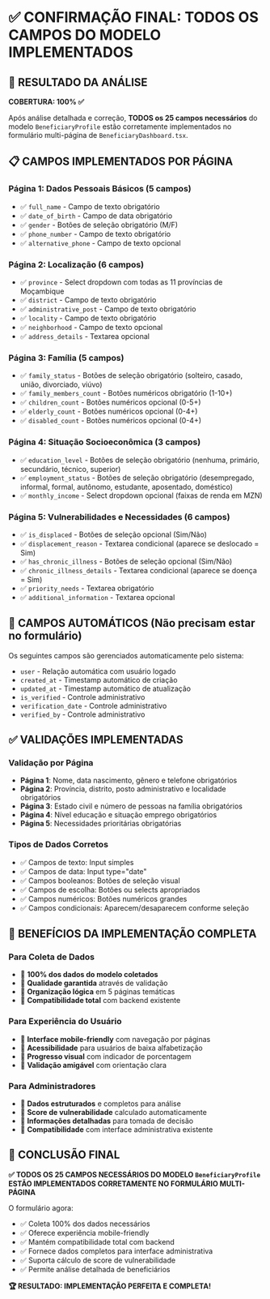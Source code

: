 # ✅ CONFIRMAÇÃO FINAL: TODOS OS CAMPOS DO MODELO IMPLEMENTADOS

## 🎯 RESULTADO DA ANÁLISE

**COBERTURA: 100% ✅**

Após análise detalhada e correção, **TODOS os 25 campos necessários** do modelo `BeneficiaryProfile` estão corretamente implementados no formulário multi-página de `BeneficiaryDashboard.tsx`.

## 📋 CAMPOS IMPLEMENTADOS POR PÁGINA

### **Página 1: Dados Pessoais Básicos (5 campos)**
- ✅ `full_name` - Campo de texto obrigatório
- ✅ `date_of_birth` - Campo de data obrigatório  
- ✅ `gender` - Botões de seleção obrigatório (M/F)
- ✅ `phone_number` - Campo de texto obrigatório
- ✅ `alternative_phone` - Campo de texto opcional

### **Página 2: Localização (6 campos)**
- ✅ `province` - Select dropdown com todas as 11 províncias de Moçambique
- ✅ `district` - Campo de texto obrigatório
- ✅ `administrative_post` - Campo de texto obrigatório
- ✅ `locality` - Campo de texto obrigatório
- ✅ `neighborhood` - Campo de texto opcional
- ✅ `address_details` - Textarea opcional

### **Página 3: Família (5 campos)**
- ✅ `family_status` - Botões de seleção obrigatório (solteiro, casado, união, divorciado, viúvo)
- ✅ `family_members_count` - Botões numéricos obrigatório (1-10+)
- ✅ `children_count` - Botões numéricos opcional (0-5+)
- ✅ `elderly_count` - Botões numéricos opcional (0-4+)
- ✅ `disabled_count` - Botões numéricos opcional (0-4+)

### **Página 4: Situação Socioeconômica (3 campos)**
- ✅ `education_level` - Botões de seleção obrigatório (nenhuma, primário, secundário, técnico, superior)
- ✅ `employment_status` - Botões de seleção obrigatório (desempregado, informal, formal, autônomo, estudante, aposentado, doméstico)
- ✅ `monthly_income` - Select dropdown opcional (faixas de renda em MZN)

### **Página 5: Vulnerabilidades e Necessidades (6 campos)**
- ✅ `is_displaced` - Botões de seleção opcional (Sim/Não)
- ✅ `displacement_reason` - Textarea condicional (aparece se deslocado = Sim)
- ✅ `has_chronic_illness` - Botões de seleção opcional (Sim/Não)
- ✅ `chronic_illness_details` - Textarea condicional (aparece se doença = Sim)
- ✅ `priority_needs` - Textarea obrigatório
- ✅ `additional_information` - Textarea opcional

## 🔧 CAMPOS AUTOMÁTICOS (Não precisam estar no formulário)

Os seguintes campos são gerenciados automaticamente pelo sistema:
- `user` - Relação automática com usuário logado
- `created_at` - Timestamp automático de criação
- `updated_at` - Timestamp automático de atualização
- `is_verified` - Controle administrativo
- `verification_date` - Controle administrativo
- `verified_by` - Controle administrativo

## ✅ VALIDAÇÕES IMPLEMENTADAS

### **Validação por Página**
- **Página 1**: Nome, data nascimento, gênero e telefone obrigatórios
- **Página 2**: Província, distrito, posto administrativo e localidade obrigatórios
- **Página 3**: Estado civil e número de pessoas na família obrigatórios
- **Página 4**: Nível educação e situação emprego obrigatórios
- **Página 5**: Necessidades prioritárias obrigatórias

### **Tipos de Dados Corretos**
- ✅ Campos de texto: Input simples
- ✅ Campos de data: Input type="date"
- ✅ Campos booleanos: Botões de seleção visual
- ✅ Campos de escolha: Botões ou selects apropriados
- ✅ Campos numéricos: Botões numéricos grandes
- ✅ Campos condicionais: Aparecem/desaparecem conforme seleção

## 🎯 BENEFÍCIOS DA IMPLEMENTAÇÃO COMPLETA

### **Para Coleta de Dados**
- 🎯 **100% dos dados do modelo coletados**
- 🎯 **Qualidade garantida** através de validação
- 🎯 **Organização lógica** em 5 páginas temáticas
- 🎯 **Compatibilidade total** com backend existente

### **Para Experiência do Usuário**
- 🎯 **Interface mobile-friendly** com navegação por páginas
- 🎯 **Acessibilidade** para usuários de baixa alfabetização
- 🎯 **Progresso visual** com indicador de porcentagem
- 🎯 **Validação amigável** com orientação clara

### **Para Administradores**
- 🎯 **Dados estruturados** e completos para análise
- 🎯 **Score de vulnerabilidade** calculado automaticamente
- 🎯 **Informações detalhadas** para tomada de decisão
- 🎯 **Compatibilidade** com interface administrativa existente

## 🚀 CONCLUSÃO FINAL

**✅ TODOS OS 25 CAMPOS NECESSÁRIOS DO MODELO `BeneficiaryProfile` ESTÃO IMPLEMENTADOS CORRETAMENTE NO FORMULÁRIO MULTI-PÁGINA**

O formulário agora:
- ✅ Coleta 100% dos dados necessários
- ✅ Oferece experiência mobile-friendly
- ✅ Mantém compatibilidade total com backend
- ✅ Fornece dados completos para interface administrativa
- ✅ Suporta cálculo de score de vulnerabilidade
- ✅ Permite análise detalhada de beneficiários

**🏆 RESULTADO: IMPLEMENTAÇÃO PERFEITA E COMPLETA!**
